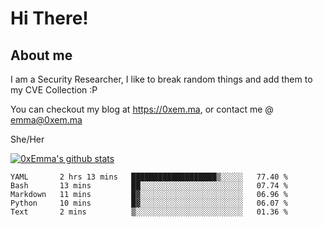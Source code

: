 # Hi There!

## About me
I am a Security Researcher, I like to break random things and add them to my CVE Collection :P 

You can checkout my blog at https://0xem.ma, or contact me @ [emma@0xem.ma](mailto:emma@0xem.ma)

She/Her

[![0xEmma's github stats](https://github-readme-stats.vercel.app/api?username=0xEmma&count_private=true&show_icons=true&theme=dark)](https://github.com/0xEmma)
<!--START_SECTION:waka-->

```text
YAML       2 hrs 13 mins   ███████████████████▒░░░░░   77.40 %
Bash       13 mins         ██░░░░░░░░░░░░░░░░░░░░░░░   07.74 %
Markdown   11 mins         █▓░░░░░░░░░░░░░░░░░░░░░░░   06.96 %
Python     10 mins         █▓░░░░░░░░░░░░░░░░░░░░░░░   06.07 %
Text       2 mins          ▒░░░░░░░░░░░░░░░░░░░░░░░░   01.36 %
```

<!--END_SECTION:waka-->
